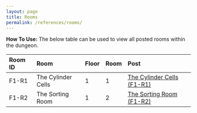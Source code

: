 ```yaml
---
layout: page
title: Rooms
permalink: /references/rooms/
---
```


**How To Use:** The below table can be used to view all posted rooms within the dungeon.


| Room ID | Room | Floor | Room | Post |
|:--------| :--- | :--- | :--- | :--- |
| F1-R1 | The Cylinder Cells | 1 | 1 | [The Cylinder Cells (F1-R1)](/posts/F1-R1) |
| F1-R2 | The Sorting Room | 1 | 2 | [The Sorting Room (F1-R2)](/posts/F1-R2) |
